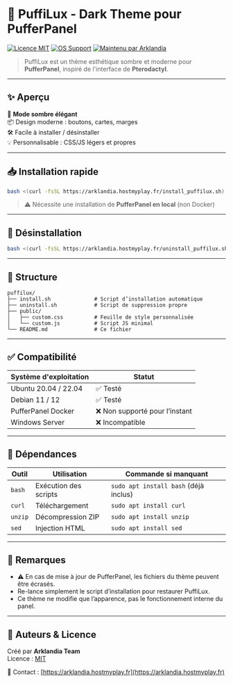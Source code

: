 # 🎨 PuffiLux - Dark Theme pour PufferPanel

[![Licence MIT](https://img.shields.io/badge/Licence-MIT-blue.svg)](LICENSE)
[![OS Support](https://img.shields.io/badge/OS-Linux-orange)]()
[![Maintenu par Arklandia](https://img.shields.io/badge/Maintenu%20par-Arklandia-purple)](https://arklandia.hostmyplay.fr)

> PuffiLux est un thème esthétique sombre et moderne pour **PufferPanel**, inspiré de l'interface de **Pterodactyl**.

---

## ✨ Aperçu

🖤 **Mode sombre élégant**  
📦 Design moderne : boutons, cartes, marges  
🛠️ Facile à installer / désinstaller  
💡 Personnalisable : CSS/JS légers et propres

---

## 📥 Installation rapide

```bash
bash <(curl -fsSL https://arklandia.hostmyplay.fr/install_puffilux.sh)
```

> ⚠️ Nécessite une installation de **PufferPanel en local** (non Docker)

---

## 🔄 Désinstallation

```bash
bash <(curl -fsSL https://arklandia.hostmyplay.fr/uninstall_puffilux.sh)
```

---

## 📁 Structure

```text
puffilux/
├── install.sh              # Script d’installation automatique
├── uninstall.sh            # Script de suppression propre
├── public/
│   ├── custom.css          # Feuille de style personnalisée
│   └── custom.js           # Script JS minimal
└── README.md               # Ce fichier
```

---

## ✅ Compatibilité

| Système d'exploitation | Statut    |
|------------------------|-----------|
| Ubuntu 20.04 / 22.04   | ✅ Testé  |
| Debian 11 / 12         | ✅ Testé  |
| PufferPanel Docker     | ❌ Non supporté pour l’instant |
| Windows Server         | ❌ Incompatible |

---

## 🧩 Dépendances

| Outil   | Utilisation         | Commande si manquant                     |
|--------|----------------------|------------------------------------------|
| `bash` | Exécution des scripts| `sudo apt install bash` (déjà inclus)   |
| `curl` | Téléchargement       | `sudo apt install curl`                 |
| `unzip`| Décompression ZIP    | `sudo apt install unzip`                |
| `sed`  | Injection HTML       | `sudo apt install sed`                  |

---

## 🧠 Remarques

- ⚠️ En cas de mise à jour de PufferPanel, les fichiers du thème peuvent être écrasés.
- Re-lance simplement le script d’installation pour restaurer PuffiLux.
- Ce thème ne modifie que l’apparence, pas le fonctionnement interne du panel.

---

## 👤 Auteurs & Licence

Créé par **Arklandia Team**  
Licence : [MIT](LICENSE)

💬 Contact : [https://arklandia.hostmyplay.fr](https://arklandia.hostmyplay.fr)
